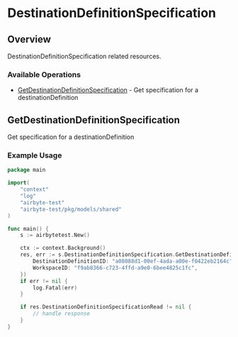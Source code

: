 # DestinationDefinitionSpecification

## Overview

DestinationDefinitionSpecification related resources.

### Available Operations

* [GetDestinationDefinitionSpecification](#getdestinationdefinitionspecification) - Get specification for a destinationDefinition

## GetDestinationDefinitionSpecification

Get specification for a destinationDefinition

### Example Usage

```go
package main

import(
	"context"
	"log"
	"airbyte-test"
	"airbyte-test/pkg/models/shared"
)

func main() {
    s := airbytetest.New()

    ctx := context.Background()
    res, err := s.DestinationDefinitionSpecification.GetDestinationDefinitionSpecification(ctx, shared.DestinationDefinitionIDWithWorkspaceID{
        DestinationDefinitionID: "a08088d1-00ef-4ada-a00e-f0422eb2164c",
        WorkspaceID: "f9ab8366-c723-4ffd-a9e0-6bee4825c1fc",
    })
    if err != nil {
        log.Fatal(err)
    }

    if res.DestinationDefinitionSpecificationRead != nil {
        // handle response
    }
}
```
